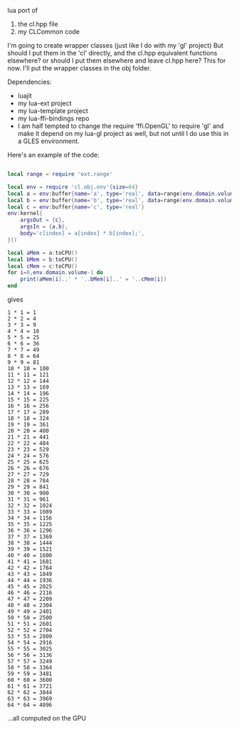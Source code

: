 lua port of 
1. the cl.hpp file
2. my CLCommon code

I'm going to create wrapper classes (just like I do with my 'gl' project)
But should I put them in the 'cl' directly, and the cl.hpp equivalent functions elsewhere?
or should I put them elsewhere and leave cl.hpp here?  This for now.  I'll put the wrapper classes in the obj folder.

Dependencies:
* luajit
* my lua-ext project
* my lua-template project
* my lua-ffi-bindings repo
* I am half tempted to change the require 'ffi.OpenGL' to require 'gl' and make it depend on my lua-gl project as well, but not until I do use this in a GLES environment.

Here's an example of the code:

``` Lua

local range = require 'ext.range'

local env = require 'cl.obj.env'{size=64} 
local a = env:buffer{name='a', type='real', data=range(env.domain.volume)}
local b = env:buffer{name='b', type='real', data=range(env.domain.volume)}
local c = env:buffer{name='c', type='real'}
env:kernel{
	argsOut = {c},
	argsIn = {a,b},
	body='c[index] = a[index] * b[index];',
}()

local aMem = a:toCPU()
local bMem = b:toCPU()
local cMem = c:toCPU()
for i=0,env.domain.volume-1 do
	print(aMem[i]..' * '..bMem[i]..' = '..cMem[i])
end

```

gives

```
1 * 1 = 1
2 * 2 = 4
3 * 3 = 9
4 * 4 = 16
5 * 5 = 25
6 * 6 = 36
7 * 7 = 49
8 * 8 = 64
9 * 9 = 81
10 * 10 = 100
11 * 11 = 121
12 * 12 = 144
13 * 13 = 169
14 * 14 = 196
15 * 15 = 225
16 * 16 = 256
17 * 17 = 289
18 * 18 = 324
19 * 19 = 361
20 * 20 = 400
21 * 21 = 441
22 * 22 = 484
23 * 23 = 529
24 * 24 = 576
25 * 25 = 625
26 * 26 = 676
27 * 27 = 729
28 * 28 = 784
29 * 29 = 841
30 * 30 = 900
31 * 31 = 961
32 * 32 = 1024
33 * 33 = 1089
34 * 34 = 1156
35 * 35 = 1225
36 * 36 = 1296
37 * 37 = 1369
38 * 38 = 1444
39 * 39 = 1521
40 * 40 = 1600
41 * 41 = 1681
42 * 42 = 1764
43 * 43 = 1849
44 * 44 = 1936
45 * 45 = 2025
46 * 46 = 2116
47 * 47 = 2209
48 * 48 = 2304
49 * 49 = 2401
50 * 50 = 2500
51 * 51 = 2601
52 * 52 = 2704
53 * 53 = 2809
54 * 54 = 2916
55 * 55 = 3025
56 * 56 = 3136
57 * 57 = 3249
58 * 58 = 3364
59 * 59 = 3481
60 * 60 = 3600
61 * 61 = 3721
62 * 62 = 3844
63 * 63 = 3969
64 * 64 = 4096
```

...all computed on the GPU
